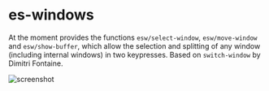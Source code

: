 # es-windows
At the moment provides the functions `esw/select-window`, `esw/move-window` and `esw/show-buffer`, which allow the selection and splitting of any window (including internal windows) in two keypresses. Based on `switch-window` by Dimitri Fontaine.

![screenshot](https://github.com/sabof/es-windows/raw/master/screenshot.png)
